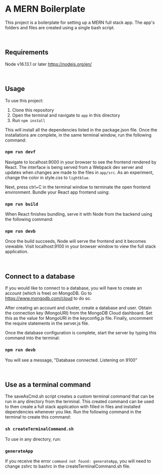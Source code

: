# A MERN Boilerplate

This project is a boilerplate for setting up a MERN full stack app. The app's folders and files are created using a single bash script.

&nbsp;
## Requirements
Node v16.13.1 or later
https://nodejs.org/en/

&nbsp;
## Usage

To use this project:
1. Clone this repository
2. Open the terminal and navigate to `app` in this directory
3. Run `npm install`

This will install all the dependencies listed in the package.json file. Once the installations are complete, in the same terminal window, run the following command:
### `npm run devf`

Navigate to localhost:9000 in your browser to see the frontend rendered by React.
The interface is being served from a Webpack dev server and updates when
changes are made to the files in `app/src`. As an experiment, change the color
in style.css to `lightblue`.

Next, press ctrl+C in the terminal window to terminate the open frontend environment.
Bundle your React app frontend using:
### `npm run build`

When React finishes bundling, serve it with Node from the backend using the following command:
### `npm run devb`

Once the build succeeds, Node will serve the frontend and it becomes viewable.
Visit localhost:9100 in your browser window to view the full stack application.

&nbsp;
## Connect to a database

If you would like to connect to a database, you will have to create an account (which is free) on MongoDB. Go to https://www.mongodb.com/cloud to do so.

After creating an account and cluster, create a database and user. Obtain the connection key (MongoURI) from the MongoDB Cloud dashboard. Set this as the value for MongoURI in the keyconfig.js file. Finally, uncomment the require statements in the server.js file.

Once the database configuration is complete, start the server by typing this command into the terminal:
### `npm run devb`

You will see a message, "Database connected. Listening on 9100"

&nbsp;
## Use as a terminal command

The saveAsCmd.sh script creates a custom terminal command that can be run in any directory from the terminal.
This created command can be used to then create a full stack application with filled in files and installed dependencies whenever you like.
Run the following command in the terminal to create this command:
### `sh createTerminalCommand.sh`

To use in any directory, run:
### `generateApp`

If you receive the error `command not found: generateApp`, you will need to change zshrc to bashrc in the createTerminalCommand.sh file.
